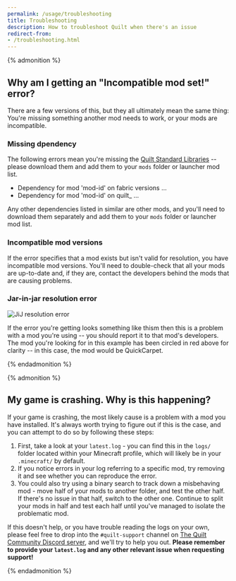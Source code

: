 ```yaml
---
permalink: /usage/troubleshooting
title: Troubleshooting
description: How to troubleshoot Quilt when there's an issue
redirect-from:
- /troubleshooting.html
---
```


{% admonition %}

## Why am I getting an "Incompatible mod set!" error?

There are a few versions of this, but they all ultimately mean the same thing: You're missing something another mod
needs to work, or your mods are incompatible.

### Missing dpendency

The following errors mean you're missing the [Quilt Standard Libraries](https://modrinth.com/mod/qsl) -- please download
them and add them to your `mods` folder or launcher mod list.

* Dependency for mod 'mod-id' on fabric versions ...
* Dependency for mod 'mod-id' on quilt_ ...

Any other dependencies listed in similar are other mods, and you'll need to download them separately and add them to 
your `mods` folder or launcher mod list.

### Incompatible mod versions

If the error specifies that a mod exists but isn't valid for resolution, you have incompatible mod versions. You'll 
need to double-check that all your mods are up-to-date and, if they are, contact the developers behind the mods that
are causing problems.

### Jar-in-jar resolution error

![JiJ resolution error](/assets/img/misc/jij-resolution-error.png)

If the error you're getting looks something like thism then this is a problem with a mod you're using -- you should 
report it to that mod's developers. The mod you're looking for in this example has been circled in red above for 
clarity -- in this case, the mod would be QuickCarpet.

{% endadmonition %}

{% admonition %}

## My game is crashing. Why is this happening?

If your game is crashing, the most likely cause is a problem with a mod you have installed. It's always worth trying
to figure out if this is the case, and you can attempt to do so by following these steps:

1. First, take a look at your `latest.log` - you can find this in the `logs/` folder located within your Minecraft
   profile, which will likely be in your `.minecraft/` by default.
2. If you notice errors in your log referring to a specific mod, try removing it and see whether you can reproduce the
   error.
3. You could also try using a binary search to track down a misbehaving mod - move half of your mods to another folder,
   and test the other half. If there's no issue in that half, switch to the other one. Continue to split your mods in
   half and test each half until you've managed to isolate the problematic mod.

If this doesn't help, or you have trouble reading the logs on your own, please feel free to drop into the
`#quilt-support` channel on [The Quilt Community Discord server](https://discord.quiltmc.org), and we'll try to
help you out. **Please remember to provide your `latest.log` and any other relevant issue when requesting support!**

{% endadmonition %}
